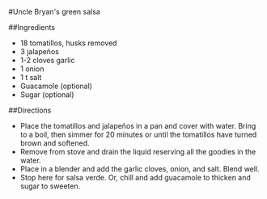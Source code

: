 #Uncle Bryan's green salsa

##Ingredients
- 18 tomatillos, husks removed
- 3 jalapeños
- 1-2 cloves garlic
- 1 onion
- 1 t salt
- Guacamole (optional)
- Sugar (optional)

##Directions
- Place the tomatillos and jalapeños in a pan and cover with water. Bring to a boil, then simmer for 20 minutes or until the tomatillos have turned brown and softened.
- Remove from stove and drain the liquid reserving all the goodies in the water.
- Place in a blender and add the garlic cloves, onion, and salt. Blend well.
- Stop here for salsa verde. Or, chill and add guacamole to thicken and sugar to sweeten.
